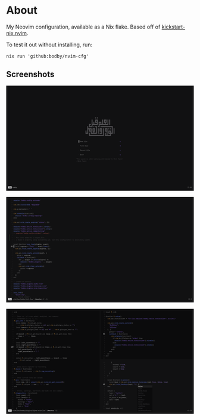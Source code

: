# About

My Neovim configuration, available as a Nix flake. Based off of [kickstart-nix.nvim](https://github.com/nix-community/kickstart-nix.nvim).

To test it out without installing, run:

```command
nix run 'github:bodby/nvim-cfg'
```

## Screenshots

![Dashboard using alpha.nvim](images/17-58-33-2024-12-03.png)

![Git gutter using gitsigns.nvim](images/17-59-36-2024-12-03.png)

![Multiple windows and blink.cmp autocomplete menu](images/18-01-40-2024-12-03.png)

